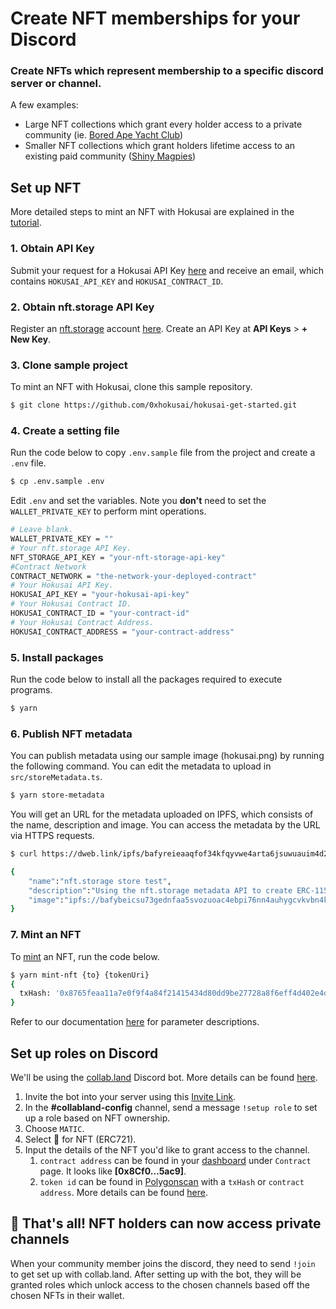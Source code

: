 # Create NFT memberships for your Discord

### Create NFTs which represent membership to a specific discord server or channel.

A few examples:

- Large NFT collections which grant every holder access to a private community (ie. [Bored Ape Yacht Club](https://opensea.io/collection/boredapeyachtclub))
- Smaller NFT collections which grant holders lifetime access to an existing paid community ([Shiny Magpies](https://opensea.io/collection/shiny-magpies))

## Set up NFT

More detailed steps to mint an NFT with Hokusai are explained in the [tutorial](get-started.md).

### 1. Obtain API Key

Submit your request for a Hokusai API Key [here](https://0xhokusai.notion.site/Hokusai-API-Application-form-a6d8118d416b41d88632396e3156cddb) and receive an email, which contains `HOKUSAI_API_KEY` and `HOKUSAI_CONTRACT_ID`.

### 2. Obtain nft.storage API Key

Register an [nft.storage](http://nft.storage) account [here](https://nft.storage/login/). Create an API Key at **API Keys** > **+ New Key**.


### 3. Clone sample project

To mint an NFT with Hokusai, clone this sample repository.

```bash
$ git clone https://github.com/0xhokusai/hokusai-get-started.git
```

### 4. Create a setting file

Run the code below to copy `.env.sample` file from the project and create a `.env` file.

```bash
$ cp .env.sample .env
```

Edit `.env` and set the variables. Note you **don't** need to set the `WALLET_PRIVATE_KEY` to perform mint operations.

```bash
# Leave blank.
WALLET_PRIVATE_KEY = ""
# Your nft.storage API Key.
NFT_STORAGE_API_KEY = "your-nft-storage-api-key"
#Contract Network
CONTRACT_NETWORK = "the-network-your-deployed-contract"
# Your Hokusai API Key.
HOKUSAI_API_KEY = "your-hokusai-api-key"
# Your Hokusai Contract ID.
HOKUSAI_CONTRACT_ID = "your-contract-id"
# Your Hokusai Contract Address.
HOKUSAI_CONTRACT_ADDRESS = "your-contract-address"
```

### 5. Install packages

Run the code below to install all the packages required to execute programs.

```bash
$ yarn
```

### 6. Publish NFT metadata

You can publish metadata using our sample image (hokusai.png) by running the following command. You can edit the metadata to upload in `src/storeMetadata.ts`.

```bash
$ yarn store-metadata
```

You will get an URL for the metadata uploaded on IPFS, which consists of the name, description and image. You can access the metadata by the URL via HTTPS requests.

```bash
$ curl https://dweb.link/ipfs/bafyreieaaqfof34kfqyvwe4arta6jsuwuauim4d24qo22ct2xnvjnlnrb4/metadata.json

{
    "name":"nft.storage store test",
    "description":"Using the nft.storage metadata API to create ERC-1155 compatible metadata.",
    "image":"ipfs://bafybeicsu73gednfaa5svozuoac4ebpi76nn4auhygcvkvbn4kk2vdv5ey/hokusai.png"
}
```

### 7. Mint an NFT

To [mint](glosarry.md#mint) an NFT, run the code below.
```bash
$ yarn mint-nft {to} {tokenUri}
{
  txHash: '0x8765feaa11a7e0f9f4a84f21415434d80dd9be27728a8f6eff4d402e4d0c2766' # example Transaction Hash
}
```
Refer to our documentation [here](../../reference/swagger-v2.yaml#mint-a-new-nft) for parameter descriptions.

## Set up roles on Discord

We'll be using the [collab.land](https://collab.land/) Discord bot. More details can be found [here](https://collabland.freshdesk.com/support/solutions/articles/70000036689-discord-bot-walkthrough).

1. Invite the bot into your server using this [Invite Link](https://discord.com/oauth2/authorize?client_id=704521096837464076&scope=bot&permissions=8).
2. In the **#collabland-config** channel, send a message `!setup role` to set up a role based on NFT ownership.
3. Choose `MATIC`.
4. Select 🤑 for NFT (ERC721).
5. Input the details of the NFT you'd like to grant access to the channel.
    1. `contract address` can be found in your [dashboard](https://dashboard.hokusai.app/) under `Contract` page. It looks like **[0x8Cf0...5ac9]**.
    2. `token id` can be found in [Polygonscan](https://polygonscan.com/) with a `txHash` or `contract address`. More details can be found [here](get-started.md#11-check-tokenid-on-polygonscan).


## 🎊 That's all! NFT holders can now access private channels

When your community member joins the discord, they need to send `!join` to get set up with collab.land. After setting up with the bot, they will be granted roles which unlock access to the chosen channels based off the chosen NFTs in their wallet.

